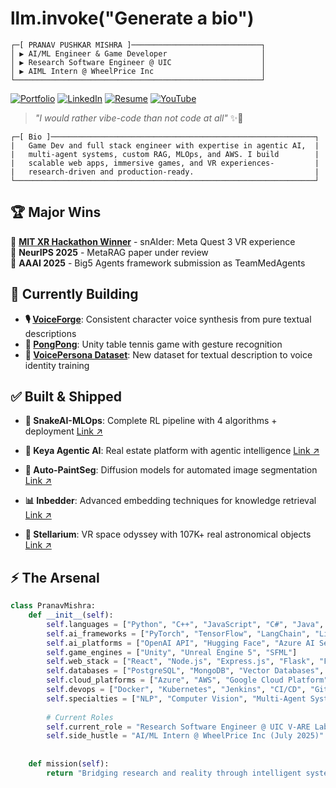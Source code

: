 # llm.invoke("Generate a bio")
```ascii
┌─[ PRANAV PUSHKAR MISHRA ]─────────────────────────────┐
│ ▶ AI/ML Engineer & Game Developer                     │
│ ▶ Research Software Engineer @ UIC                    │
│ ▶ AIML Intern @ WheelPrice Inc                        │
└───────────────────────────────────────────────────────┘
```

[![Portfolio](https://img.shields.io/badge/-Portfolio-000?style=for-the-badge&logo=vercel&logoColor=white)](https://portfolio-pranav-mishra-paranoid.vercel.app)
[![LinkedIn](https://img.shields.io/badge/-LinkedIn-0A66C2?style=for-the-badge&logo=linkedin&logoColor=white)](https://www.linkedin.com/in/pranavgamedev/)
[![Resume](https://img.shields.io/badge/-Resume-4B0082?style=for-the-badge&logo=read-the-docs&logoColor=white)](https://portfolio-pranav-mishra-paranoid.vercel.app/resume)
[![YouTube](https://img.shields.io/badge/-YouTube-8B0000?style=for-the-badge&logo=youtube&logoColor=white)](https://www.youtube.com/@parano1dgames/featured)

> *"I would rather vibe-code than not code at all"* ✨🚀
```ascii
┌─[ Bio ]───────────────────────────────────────────────────────────┐
|   Game Dev and full stack engineer with expertise in agentic AI,  |
|   multi-agent systems, custom RAG, MLOps, and AWS. I build        |
|   scalable web apps, immersive games, and VR experiences-         |
|   research-driven and production-ready.                           |
└───────────────────────────────────────────────────────────────────┘
```


## 🏆 Major Wins
🥇 **[MIT XR Hackathon Winner](https://codeberg.org/reality-hack-2024/snAIder)** - snAIder: Meta Quest 3 VR experience  
📝 **NeurIPS 2025** - MetaRAG paper under review  
📝 **AAAI 2025** - Big5 Agents framework submission as TeamMedAgents 

## 🚧 Currently Building
- **🎙️ [VoiceForge](https://github.com/PranavMishra17/VoiceForge--Forge-Character-Voices-from-Pure-Text)**: Consistent character voice synthesis from pure textual descriptions
- **🏓 [PongPong](https://github.com/PranavMishra17/PongPong)**: Unity table tennis game with gesture recognition
- **🎯 [VoicePersona Dataset](https://github.com/PranavMishra17/globe2-qwen2-voice-describer)**: New dataset for textual description to voice identity training 

## ✅ Built & Shipped

- **🐍 SnakeAI-MLOps**: Complete RL pipeline with 4 algorithms + deployment [Link ↗](https://github.com/PranavMishra17/SnakeAI-MLOps)

- **🏡 Keya Agentic AI**: Real estate platform with agentic intelligence  [Link ↗](https://github.com/Archit1706/cs532-project)

- **🎨 Auto-PaintSeg**: Diffusion models for automated image segmentation [Link ↗](https://github.com/PranavMishra17/Auto-Prompting-for-PaintSeg)

- **📊 Inbedder**: Advanced embedding techniques for knowledge retrieval [Link ↗](https://github.com/Hjhirp/InBedder)

- **🌌 Stellarium**: VR space odyssey with 107K+ real astronomical objects [Link ↗](https://github.com/PranavMishra17/Stellarium-A-Space-Odyssey-VR-star-system)


## ⚡ The Arsenal
```python
class PranavMishra:
    def __init__(self):
        self.languages = ["Python", "C++", "JavaScript", "C#", "Java", "Rust", "TypeScript"]
        self.ai_frameworks = ["PyTorch", "TensorFlow", "LangChain", "LibTorch", "Transformers"]
        self.ai_platforms = ["OpenAI API", "Hugging Face", "Azure AI Services", "Pinecone"]
        self.game_engines = ["Unity", "Unreal Engine 5", "SFML"]
        self.web_stack = ["React", "Node.js", "Express.js", "Flask", "FastAPI", "Django"]
        self.databases = ["PostgreSQL", "MongoDB", "Vector Databases", "Pinecone", "CosmosDB"]
        self.cloud_platforms = ["Azure", "AWS", "Google Cloud Platform"]
        self.devops = ["Docker", "Kubernetes", "Jenkins", "CI/CD", "Git"]
        self.specialties = ["NLP", "Computer Vision", "Multi-Agent Systems", "RL", "RAG Systems", "Diffusion Models"]
        
        # Current Roles
        self.current_role = "Research Software Engineer @ UIC V-ARE Labs (Feb 2024)"
        self.side_hustle = "AI/ML Intern @ WheelPrice Inc (July 2025)"
        
    
    def mission(self):
        return "Bridging research and reality through intelligent systems 🤖⚡"
    
```


